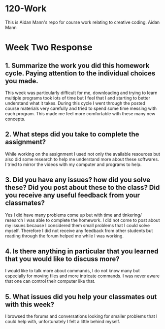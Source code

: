 # 120-Work
This is Aidan Mann's repo for course work relating to creative coding.
Aidan Mann

# Week Two Response

## 1. Summarize the work you did this homework cycle. Paying attention to the individual choices you made.

This week was particularly difficult for me, downloading and trying to learn multiple programs took lots of time but I feel that I and starting to better understand what it takes. During this cycle I went through the posted course materials very carefully and tried to spend some time messing with each program. This made me feel more comfortable with these many new concepts.

## 2. What steps did you take to complete the assignment?

While working on the assignment I used not only the available resources but also did some research to help me understand more about these softwares. I tried to mirror the videos with my computer and programs to help.

## 3. Did you have any issues? how did you solve these? Did you post about these to the class? Did you receive any useful feedback from your classmates?

Yes I did have many problems come up but with time and tinkering/ research I was able to complete the homework. I did not come to post about my issues because I considered them small problems that I could solve myself. Therefore I did not receive any feedback from other students but reading through the forum helped me while I was working.

## 4. Is there anything in particular that you learned that you would like to discuss more?

I would like to talk more about commands, I do not know many but especially for moving files and more intricate commands. I was never aware that one can control their computer like that.

## 5. What issues did you help your classmates out with this week?

I browsed the forums and conversations looking for smaller problems that I could help with, unfortunately I felt a little behind myself.
